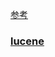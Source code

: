 [参考](https://blog.csdn.net/fenglibing/category_9288660.html)


### [lucene](https://blog.csdn.net/qqqq0199181/article/details/89178419?utm_medium=distribute.pc_relevant.none-task-blog-2~default~baidujs_baidulandingword~default-0.no_search_link&spm=1001.2101.3001.4242) ###
